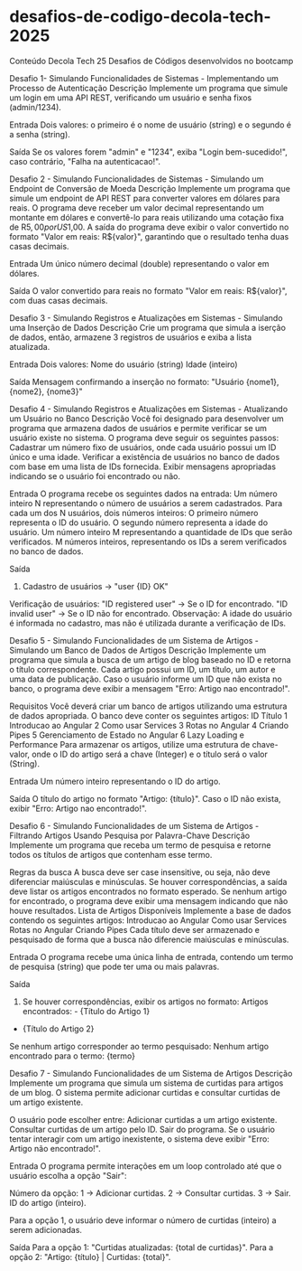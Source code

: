 # desafios-de-codigo-decola-tech-2025
Conteúdo Decola Tech 25
Desafios de Códigos desenvolvidos no bootcamp

Desafio 1- Simulando Funcionalidades de Sistemas - Implementando um Processo de Autenticação
Descrição
Implemente um programa que simule um login em uma API REST, verificando um usuário e senha fixos (admin/1234).

Entrada
Dois valores: o primeiro é o nome de usuário (string) e o segundo é a senha (string).

Saída
Se os valores forem "admin" e "1234", exiba "Login bem-sucedido!", caso contrário, "Falha na autenticacao!".


Desafio 2 - Simulando Funcionalidades de Sistemas - Simulando um Endpoint de Conversão de Moeda
Descrição
Implemente um programa que simule um endpoint de API REST para converter valores em dólares para reais. O programa deve receber um valor decimal representando um montante em dólares e convertê-lo para reais utilizando uma cotação fixa de R$5,00 por US$1,00.
A saída do programa deve exibir o valor convertido no formato "Valor em reais: R${valor}", garantindo que o resultado tenha duas casas decimais.

Entrada
Um único número decimal (double) representando o valor em dólares.

Saída
O valor convertido para reais no formato "Valor em reais: R${valor}", com duas casas decimais.


Desafio 3 - Simulando Registros e Atualizações em Sistemas - Simulando uma Inserção de Dados
Descrição
Crie um programa que simula a iserção de dados, então, armazene 3 registros de usuários e exiba a lista atualizada.

Entrada
Dois valores:
Nome do usuário (string)
Idade (inteiro)

Saída
Mensagem confirmando a inserção no formato: "Usuário {nome1}, {nome2}, {nome3}"


Desafio 4 - Simulando Registros e Atualizações em Sistemas - Atualizando um Usuário no Banco
Descrição
Você foi designado para desenvolver um programa que armazena dados de usuários e permite verificar se um usuário existe no sistema. O programa deve seguir os seguintes passos:
Cadastrar um número fixo de usuários, onde cada usuário possui um ID único e uma idade. Verificar a existência de usuários no banco de dados com base em uma lista de IDs fornecida. Exibir mensagens apropriadas indicando se o usuário foi encontrado ou não.

Entrada
O programa recebe os seguintes dados na entrada:
Um número inteiro N representando o número de usuários a serem cadastrados.
Para cada um dos N usuários, dois números inteiros:
O primeiro número representa o ID do usuário.
O segundo número representa a idade do usuário.
Um número inteiro M representando a quantidade de IDs que serão verificados.
M números inteiros, representando os IDs a serem verificados no banco de dados.

Saída
1. Cadastro de usuários → "user {ID} OK"

Verificação de usuários:
"ID registered user" → Se o ID for encontrado.
"ID invalid user" → Se o ID não for encontrado.
Observação: A idade do usuário é informada no cadastro, mas não é utilizada durante a verificação de IDs.


Desafio 5 - Simulando Funcionalidades de um Sistema de Artigos - Simulando um Banco de Dados de Artigos
Descrição
Implemente um programa que simula a busca de um artigo de blog baseado no ID e retorna o título correspondente. Cada artigo possui um ID, um título, um autor e uma data de publicação. Caso o usuário informe um ID que não exista no banco, o programa deve exibir a mensagem "Erro: Artigo nao encontrado!".

Requisitos
Você deverá criar um banco de artigos utilizando uma estrutura de dados apropriada. O banco deve conter os seguintes artigos:
ID Título
1 Introducao ao Angular
2 Como usar Services
3 Rotas no Angular
4 Criando Pipes
5 Gerenciamento de Estado no Angular
6 Lazy Loading e Performance
Para armazenar os artigos, utilize uma estrutura de chave-valor, onde o ID do artigo será a chave (Integer) e o título será o valor (String).

Entrada
Um número inteiro representando o ID do artigo.

Saída
O título do artigo no formato "Artigo: {título}". Caso o ID não exista, exibir "Erro: Artigo nao encontrado!".


Desafio 6 - Simulando Funcionalidades de um Sistema de Artigos - Filtrando Artigos Usando Pesquisa por Palavra-Chave
Descrição
Implemente um programa que receba um termo de pesquisa e retorne todos os títulos de artigos que contenham esse termo.

Regras da busca
A busca deve ser case insensitive, ou seja, não deve diferenciar maiúsculas e minúsculas. Se houver correspondências, a saída deve listar os artigos encontrados no formato esperado. Se nenhum artigo for encontrado, o programa deve exibir uma mensagem indicando que não houve resultados. Lista de Artigos Disponíveis Implemente a base de dados contendo os seguintes artigos:
Introducao ao Angular
Como usar Services
Rotas no Angular
Criando Pipes
Cada título deve ser armazenado e pesquisado de forma que a busca não diferencie maiúsculas e minúsculas.

Entrada
O programa recebe uma única linha de entrada, contendo um termo de pesquisa (string) que pode ter uma ou mais palavras.

Saída
1. Se houver correspondências, exibir os artigos no formato:
Artigos encontrados: - {Título do Artigo 1}
- {Título do Artigo 2}

Se nenhum artigo corresponder ao termo pesquisado: Nenhum artigo encontrado para o termo: {termo}


Desafio 7 - Simulando Funcionalidades de um Sistema de Artigos
Descrição
Implemente um programa que simula um sistema de curtidas para artigos de um blog. O sistema permite adicionar curtidas e consultar curtidas de um artigo existente.

O usuário pode escolher entre:
Adicionar curtidas a um artigo existente.
Consultar curtidas de um artigo pelo ID.
Sair do programa.
Se o usuário tentar interagir com um artigo inexistente, o sistema deve exibir "Erro: Artigo não encontrado!".

Entrada
O programa permite interações em um loop controlado até que o usuário escolha a opção "Sair":

Número da opção:
1 → Adicionar curtidas.
2 → Consultar curtidas.
3 → Sair.
ID do artigo (inteiro).

Para a opção 1, o usuário deve informar o número de curtidas (inteiro) a serem adicionadas.

Saída
Para a opção 1: "Curtidas atualizadas: {total de curtidas}". Para a opção 2: "Artigo: {título} | Curtidas: {total}".
